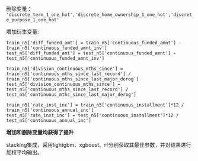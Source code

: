 删除变量：
 ```'discrete_term_1_one_hot','discrete_home_ownership_1_one_hot','discrete_purpose_1_one_hot'```


增加衍生变量:
   ```
   train_n5['diff_funded_amt'] = train_n5['continuous_funded_amnt'] - train_n5['continuous_funded_amnt_inv']
   test_n5['diff_funded_amt'] = test_n5['continuous_funded_amnt'] - test_n5['continuous_funded_amnt_inv']

   train_n5['division_continuous_mths_since'] = train_n5['continuous_mths_since_last_record'] / train_n5['continuous_mths_since_last_major_derog']
   test_n5['division_continuous_mths_since'] = test_n5['continuous_mths_since_last_record'] / test_n5['continuous_mths_since_last_major_derog']

   train_n5['rate_inst_inc'] = train_n5['continuous_installment']*12 / train_n5['continuous_annual_inc']
   test_n5['rate_inst_inc'] = test_n5['continuous_installment']*12 / test_n5['continuous_annual_inc']
   
   ```
**增加和删除变量均获得了提升**


stacking集成，采用lightgbm、xgboost、rf分别获取其最佳参数，并对结果进行加权平均输出。
    
